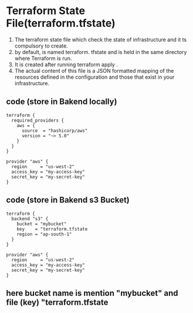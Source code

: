 # Terraform State File(terraform.tfstate)
1. The terraform state file which check the state of infrastructure and it ts compulsory to create.
2. by default, is named terraform. tfstate and is held in the same directory where Terraform is run. 
3. It is created after running terraform apply . 
4. The actual content of this file is a JSON formatted mapping of the resources defined in the configuration and those that exist in your infrastructure.
## code (store in Bakend locally)
```
terraform {
  required_providers {
    aws = {
      source  = "hashicorp/aws"
      version = "~> 5.0"
    }
  }
}

provider "aws" {
  region     = "us-west-2"
  access_key = "my-access-key"
  secret_key = "my-secret-key"
}
```
## code (store in Bakend s3 Bucket)
```
terraform {
  backend "s3" {
    bucket = "mybucket"     
    key    = "terraform.tfstate
    region = "ap-south-1"
  }
}

provider "aws" {
  region     = "us-west-2"
  access_key = "my-access-key"
  secret_key = "my-secret-key"
}
```
## here bucket name is mention "mybucket" and file (key) "terraform.tfstate
